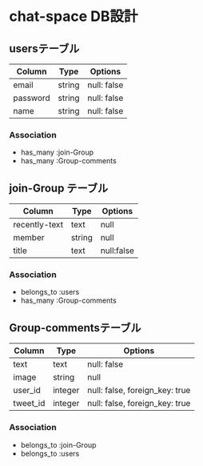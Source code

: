 # chat-space DB設計
## usersテーブル
|Column|Type|Options|
|------|----|-------|
|email|string|null: false|
|password|string|null: false|
|name|string|null: false|
### Association
- has_many :join-Group
- has_many :Group-comments

## join-Group テーブル
|Column|Type|Options|
|------|----|-------|
|recently-text|text|null|
|member|string|null|
|title|text|null:false|
### Association
- belongs_to :users
- has_many :Group-comments

## Group-commentsテーブル
|Column|Type|Options|
|------|----|-------|
|text|text|null: false|
|image|string|null|
|user_id|integer|null: false, foreign_key: true|
|tweet_id|integer|null: false, foreign_key: true|
### Association
- belongs_to :join-Group 
- belongs_to :users